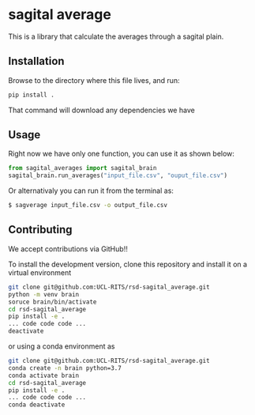 # sagital average

This is a library that calculate the averages through a sagital plain.

## Installation

Browse to the directory where this file lives, and run:
```bash
pip install .
```
That command will download any dependencies we have


## Usage

Right now we have only one function, you can use it as shown below:


```python
from sagital_averages import sagital_brain
sagital_brain.run_averages("input_file.csv", "ouput_file.csv")
```

Or alternativaly you can run it from the terminal as:

```bash
$ sagverage input_file.csv -o output_file.csv
```

## Contributing

We accept contributions via GitHub!!

To install the development version, clone this repository and install it on 
a virtual environment

```bash
git clone git@github.com:UCL-RITS/rsd-sagital_average.git
python -m venv brain
soruce brain/bin/activate
cd rsd-sagital_average
pip install -e .
... code code code ...
deactivate
```

or using a conda environment as

```bash
git clone git@github.com:UCL-RITS/rsd-sagital_average.git
conda create -n brain python=3.7
conda activate brain
cd rsd-sagital_average
pip install -e .
... code code code ...
conda deactivate
```

